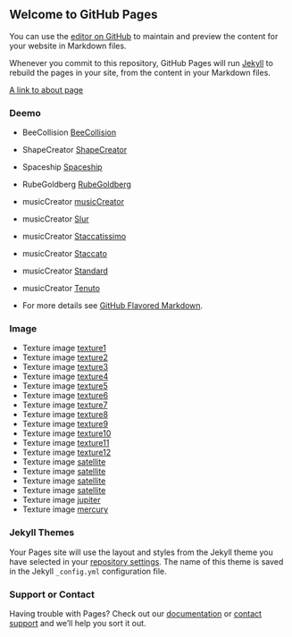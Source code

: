 ## Welcome to GitHub Pages

You can use the [editor on GitHub](https://github.com/sharyuwu/sharyuwu.github.io/edit/master/index.md) to maintain and preview the content for your website in Markdown files.

Whenever you commit to this repository, GitHub Pages will run [Jekyll](https://jekyllrb.com/) to rebuild the pages in your site, from the content in your Markdown files.

[A link to about page](/about)

### Deemo
- BeeCollision [BeeCollision](/Deemo/beeCollision.html)
- ShapeCreator [ShapeCreator](/Deemo/ShapeCreator.html)
- Spaceship [Spaceship](/Deemo/spaceshipScene.html)
- RubeGoldberg [RubeGoldberg](/Deemo/RubeGoldberg.html)
- musicCreator [musicCreator](/Deemo/musicCreator.html)
- musicCreator [Slur](/Deemo/musicCreator/indexSlur.html)
- musicCreator [Staccatissimo](/Deemo/musicCreator/indexstaccarissimo.html)
- musicCreator [Staccato](/Deemo/musicCreator/indexStaccato.html)
- musicCreator [Standard](/Deemo/musicCreator/indexstandard.html)
- musicCreator [Tenuto](/Deemo/musicCreator/indexTenuto.html)

- For more details see [GitHub Flavored Markdown](https://guides.github.com/features/mastering-markdown/).

### Image
- Texture image [texture1](/image/texture1.png)
- Texture image [texture2](/image/texture2.jpg)
- Texture image [texture3](/image/texture3.jpg)
- Texture image [texture4](/image/texture4.png)
- Texture image [texture5](/image/texture5.jpg)
- Texture image [texture6](/image/texture6.jpg)
- Texture image [texture7](/image/texture7.jpg)
- Texture image [texture8](/image/texture8.png)
- Texture image [texture9](/image/texture9.png)
- Texture image [texture10](/image/texture10.jpg)
- Texture image [texture11](/image/texture11.jpg)
- Texture image [texture12](/image/texture12.jpg)
- Texture image [satellite](/image/dec.png)
- Texture image [satellite](/image/solarCellBroken.png)
- Texture image [satellite](/image/decBroken1.png)
- Texture image [satellite](/image/decBroken2.png)
- Texture image [jupiter](/image/jupiter1.jpg)
- Texture image [mercury](/image/mercury.jpg)
### Jekyll Themes

Your Pages site will use the layout and styles from the Jekyll theme you have selected in your [repository settings](https://github.com/sharyuwu/sharyuwu.github.io/settings). The name of this theme is saved in the Jekyll `_config.yml` configuration file.

### Support or Contact

Having trouble with Pages? Check out our [documentation](https://help.github.com/categories/github-pages-basics/) or [contact support](https://github.com/contact) and we’ll help you sort it out.
